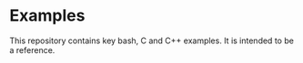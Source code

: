 # Examples
This repository contains key bash, C and C++ examples. It is intended to be a reference.
